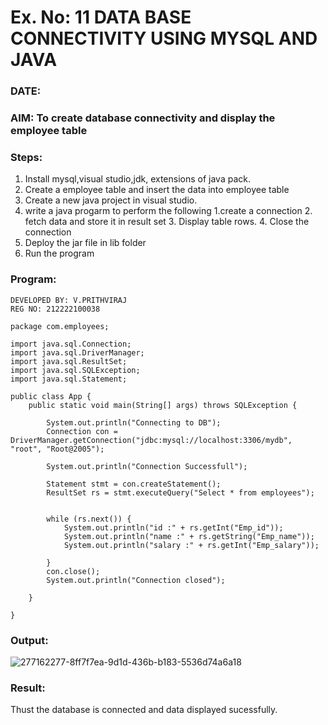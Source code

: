 # Ex. No: 11 DATA BASE CONNECTIVITY USING  MYSQL AND JAVA
### DATE: 
### AIM: To create database connectivity and display the employee table 

### Steps:
1. Install mysql,visual studio,jdk, extensions of java pack.
2. Create a employee table and insert the data into employee table  
3. Create a new java project in visual studio.
4. write a java progarm to perform the following 1.create a connection 2. fetch data and store it in result set 3. Display table rows. 4. Close the connection
5. Deploy the jar file in lib folder 
6. Run the program

### Program:
```
DEVELOPED BY: V.PRITHVIRAJ
REG NO: 212222100038
```
```
package com.employees;

import java.sql.Connection;
import java.sql.DriverManager;
import java.sql.ResultSet;
import java.sql.SQLException;
import java.sql.Statement;

public class App {
	public static void main(String[] args) throws SQLException {

		System.out.println("Connecting to DB");
		Connection con = DriverManager.getConnection("jdbc:mysql://localhost:3306/mydb", "root", "Root@2005");

		System.out.println("Connection Successfull");

		Statement stmt = con.createStatement();
		ResultSet rs = stmt.executeQuery("Select * from employees");
		

		while (rs.next()) {
			System.out.println("id :" + rs.getInt("Emp_id"));
			System.out.println("name :" + rs.getString("Emp_name"));
			System.out.println("salary :" + rs.getInt("Emp_salary"));

		}
		con.close();
		System.out.println("Connection closed");

	}

}
```
### Output:


![277162277-8ff7f7ea-9d1d-436b-b183-5536d74a6a18](https://github.com/prithviraj5703/DBMS/assets/121418418/595219ee-9db7-4a39-85d0-9f38aff6958d)





### Result:
Thust the database is connected and data displayed sucessfully.
